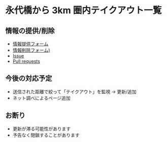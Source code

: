 # 永代橋から 3km 圏内テイクアウト一覧

## 情報の提供/削除

- [情報提供フォーム](https://docs.google.com/forms/d/1AaF7iiV5Ts0jvSuL-i9pZ9fLdPtwoaiMEEF3sMpHcsI/prefill)
- [情報削除フォーム)](https://docs.google.com/forms/d/1v3E8ahX8DE0Di_15A0nHZAv4PXaXGRkJaMzDDyMbTPg/prefill)
- [Issue](https://github.com/harapeko/iechika_takeout/issues/new)
- [Pull requests](https://github.com/harapeko/iechika_takeout/pulls)

## 今後の対応予定

- 送信された距離で絞って「テイクアウト」を監視 → 更新/追加
- ネット調べによるページ追加

## お断り

- 更新が滞る可能性があります
- 予告なく閉鎖することがあります
